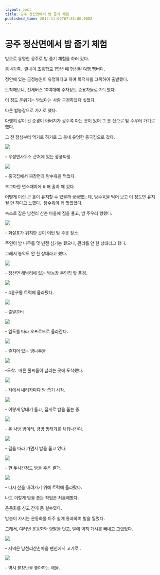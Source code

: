 ```yaml
---
layout: post
title: 공주 정산면에서 밤 줍기 체험
published_time: 2014-11-02T07:51:00.000Z
---
```


# 공주 정산면에서 밤 줍기 체험


밤으로 유명한 공주로 밤 줍기 체험을 하러 갔다.

총 4가족.  딸내미 초등학교 1학년 때 형성된 여행 멤버다.

정안에 있는 금정농원이 유명하다고 하여 목적지를 그쪽하여 출발했다.

도착해보니, 전세버스 10여대에 주차장도 승용차들로 가득했다.

이 정도 분위기는 밤보다는 사람 구경하겠다 싶었다.

다른 밤농장으로 가기로 했다.

다행히 같이 간 준경이 아버지가 공주쪽 아는 분이 있어 그 분 산으로 밤 주우러 가기로 했다.

그 전 점심부터 먹기로 하기로 그 동네 유명한 중국집으로 갔다.

![](../pds/201411/01/80/a0109780_545490e92a658.png)

\- 우성면사무소 근처에 있는 장풍짜장.

![](../pds/201411/01/80/a0109780_54548cc3b3b83.jpg)

\- 중국집에서 짜장면과 탕수육을 먹었다.

조그마한 면소재지에 비해 홀이 꽤 컸다.

어떻게 이런 큰 홀이 유지할 수 있을까 궁금했는데, 탕수육을 먹어 보고 이 정도면 유지될 만 하다고 느꼈다.  탕수육이 꽤 맛있었다.

숙소로 잡은 남천리 산촌 마을에 짐을 풀고, 밤 주우러 향했다.

![](../600x0/http/pds27.egloos.com/pds/201411/01/80/a0109780_54548fd98bed8.png)

\- 화살표가 위치한 곳이 이번 밤 주운 장소.

주인이 밤 나무를 몇 년전 심기는 했으나, 관리를 안 한 상태라고 했다.

그래서 농약도 안 친 상태라고 했다.

![](../pds/201411/01/80/a0109780_54548cc4cf918.jpg)

\- 정산면 해남리에 있는 밤농장 주인집 앞 풍경.

![](../pds/201411/01/80/a0109780_54548cc692c95.jpg)

\- 4륜구동 트럭에 올라탔다.

![](../pds/201411/01/80/a0109780_54548cc72376a.jpg)

\- 출발준비

![](../pds/201411/01/80/a0109780_54548cc8112a9.jpg)

\- 임도를 따라 오프로드로 올라간다.

![](../pds/201411/01/80/a0109780_54548cc8bc110.jpg)

\- 줄지어 있는 밤나무들

![](../pds/201411/01/80/a0109780_54548ccfee369.jpg)

-도착.  마른 풀씨들이 날리는 곳에 도착했다.

![](../pds/201411/01/80/a0109780_54548cd00aa5e.jpg)

\- 차에서 내리자마다 밤 줍기 시작.

![](../pds/201411/01/80/a0109780_54548cd337244.jpg)

\- 이렇게 망태기 들고, 집게로 밤을 줍는 중.

![](../pds/201411/01/80/a0109780_54548cd0b165e.jpg)

\- 온 사방 밤이라, 금방 망태기를 채워나간다.

![](../pds/201411/01/80/a0109780_54548cd1c9176.jpg)

\- 길을 따라 가면서 밤을 줍고 있다.

![](../pds/201411/01/80/a0109780_54548cd340267.jpg)

\- 한 두시간정도 밤을 주은 결과.

![](../pds/201411/01/80/a0109780_54548cc47b159.jpg)

\- 다시 산을 내려가기 위해 트럭에 올라탔다.

나도 이렇게 밤을 줍는 작업은 처음해봤다.

운동화를 신고 간게 좀 실수였다.

밤송이 가시는 운동화를 아주 쉽게 통과하여 발을 찔렀다.

그래서, 여러변 운동화와 양말을 벗고, 발에 박히 가시를 빼내고 그랬었다.

![](../pds/201411/01/80/a0109780_54548cc57dc78.jpg)

\- 저녁은 남천리산촌마을 펜션에서 고기로..

![](../pds/201411/01/80/a0109780_54548cd4473c7.jpg)

\- 역시 불장난을 좋아하는 애들.

